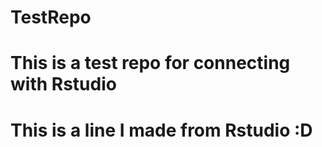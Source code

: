 # TestRepo
# This is a test repo for connecting with Rstudio
# This is a line I made from Rstudio :D 


